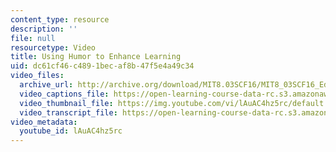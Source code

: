 ```yaml
---
content_type: resource
description: ''
file: null
resourcetype: Video
title: Using Humor to Enhance Learning
uid: dc61cf46-c489-1bec-af8b-47f5e4a49c34
video_files:
  archive_url: http://archive.org/download/MIT8.03SCF16/MIT8_03SCF16_Educator03_Using_Humor_300k.mp4
  video_captions_file: https://open-learning-course-data-rc.s3.amazonaws.com/8-03sc-physics-iii-vibrations-and-waves-fall-2016/22887287910e5ab69c7d6b2d01cd5540_lAuAC4hz5rc.vtt
  video_thumbnail_file: https://img.youtube.com/vi/lAuAC4hz5rc/default.jpg
  video_transcript_file: https://open-learning-course-data-rc.s3.amazonaws.com/8-03sc-physics-iii-vibrations-and-waves-fall-2016/efd7f2f79677b4558b9555ea3d09cfca_lAuAC4hz5rc.pdf
video_metadata:
  youtube_id: lAuAC4hz5rc
---
```

